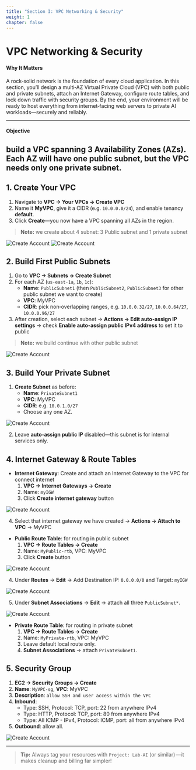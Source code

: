 ```yaml
---
title: "Section I: VPC Networking & Security"
weight: 1
chapter: false
---
```


# VPC Networking & Security

#### Why It Matters  
A rock‑solid network is the foundation of every cloud application. In this section, you’ll design a multi‑AZ Virtual Private Cloud (VPC) with both public and private subnets, attach an Internet Gateway, configure route tables, and lock down traffic with security groups. By the end, your environment will be ready to host everything from internet‑facing web servers to private AI workloads—securely and reliably.

---
#### Objective  
build a VPC spanning 3 Availability Zones (AZs). Each AZ will have one public subnet, but the VPC needs only one private subnet.
---

## 1. Create Your VPC  
1. Navigate to **VPC → Your VPCs → Create VPC**  
2. Name it **MyVPC**, give it a CIDR (e.g. `10.0.0.0/24`), and enable tenancy **default**.  
3. Click **Create**—you now have a VPC spanning all AZs in the region.
> **Note:** we create about 4 subnet: 3 Public subnet and 1 private subnet 

![Create Account](/images/1/1-1.png?featherlight=false&width=90pc)
![Create Account](/images/1/1-2.png?featherlight=false&width=90pc)

## 2. Build First Public Subnets  
1. Go to **VPC → Subnets → Create Subnet**  
2. For each AZ (`us-east-1a`, `1b`, `1c`):  
   - **Name**: `PublicSubnet1` (then `PublicSubnet2`, `PublicSubnet3` for other public subnet we want to create)  
   - **VPC**: MyVPC  
   - **CIDR**: pick non‑overlapping ranges, e.g. `10.0.0.32/27`, `10.0.0.64/27`, `10.0.0.96/27`  
3. After creation, select each subnet → **Actions → Edit auto-assign IP settings** → check **Enable auto-assign public IPv4 address** to set it to public
> **Note:** we build continue with other public subnet

![Create Account](/images/1/1-3.png?featherlight=false&width=90pc)

## 3. Build Your Private Subnet  
1. **Create Subnet** as before:  
   - **Name**: `PrivateSubnet1` 
   - **VPC**: MyVPC  
   - **CIDR**: e.g. `10.0.1.0/27`  
   - Choose any one AZ.  

![Create Account](/images/1/1-4.png?featherlight=false&width=90pc)

2. Leave **auto‑assign public IP** disabled—this subnet is for internal services only.

## 4. Internet Gateway & Route Tables  
- **Internet Gateway**: Create and attach an Internet Gateway to the VPC for connect internet  
  1. **VPC → Internet Gateways → Create** 
  2. Name: `myIGW`  
  3. Click **Create internet gateway** button

![Create Account](/images/1/1-5.png?featherlight=false&width=90pc)

  4. Select that internet gateway we have created → **Actions → Attach to VPC** → MyVPC  

- **Public Route Table**: for routing in public subnet
  1. **VPC → Route Tables → Create** 
  2. Name: `MyPublic-rtb`, VPC: MyVPC  
  3. Click **Create** button

![Create Account](/images/1/1-6.png?featherlight=false&width=90pc)

  4. Under **Routes** → **Edit** → Add Destination IP: `0.0.0.0/0` and Target: `myIGW`  

![Create Account](/images/1/1-7.png?featherlight=false&width=90pc)

  5. Under **Subnet Associations** → **Edit** → attach all three `PublicSubnet*`.

![Create Account](/images/1/1-8.png?featherlight=false&width=90pc)

- **Private Route Table**: for routing in private subnet 
  1. **VPC → Route Tables → Create**
  2. Name: `MyPrivate-rtb`, VPC: MyVPC  
  3. Leave default local route only.  
  4. **Subnet Associations** → attach `PrivateSubnet1`.

## 5. Security Group  
1. **EC2 → Security Groups → Create**  
2. **Name**: `MyVPC-sg`, **VPC**: MyVPC 
3. **Description**: `allow SSH and user access within the VPC` 
3. **Inbound**:  
   - Type: SSH, Protocol: TCP, port: 22 from anywhere IPv4  
   - Type: HTTP, Protocol: TCP, port: 80 from anywhere IPv4  
   - Type: All ICMP - IPv4, Protocol: ICMP, port: all from anywhere IPv4 
4. **Outbound**: allow all.

![Create Account](/images/1/1-9.png?featherlight=false&width=90pc)

---

> **Tip:** Always tag your resources with `Project: Lab-AI` (or similar) — it makes cleanup and billing far simpler!
